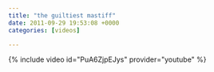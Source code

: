 ```yaml
---
title: "the guiltiest mastiff"
date: 2011-09-29 19:53:08 +0000
categories: [videos]

---
```

{% include video id="PuA6ZjpEJys" provider="youtube" %}